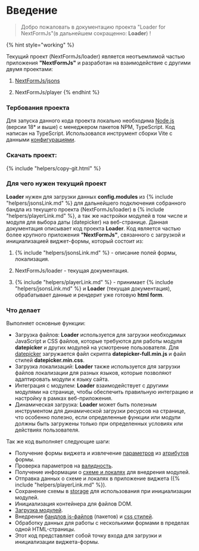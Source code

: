 # Введение

> Добро пожаловать в документацию проекта "Loader for NextFormJs"(в дальнейшем сокращенно: **Loader**) ! 


{% hint style="working" %}

Текущий проект (NextFormJs/loader) является неотъемлимой частью приложения **"NextFormJs"** и разработан на взаимодействие с другими двумя проектами:

1) [NextFormJs/jsons](https://docs-nextformio-scheme.netlify.app/)

2) NextFormJs/player
{% endhint %}

### Тербования проекта

Для запуска данного кода проекта локально необходима [Node.js](https://nodejs.org/en/download) (версии 18* и выше) с менеджером пакетов NPM, TypeScript.
Код написан на TypeScript. Использовался инструмент сборки Vite с данными [конфигурациями](VITECONFIG.md).

### Скачать проект:

{% include "helpers/copy-git.html" %}

### Для чего нужен текущий проект


**Loader** нужен для загрузки данных **config.modules** из {% include "helpers/jsonsLink.md" %} для дальнейшего подключения собранного бандла из текущего проекта (NextFormJs/loader) в {% include "helpers/playerLink.md" %}, а так же настройки модулей в том числе и модуля для выбора даты (datepicker) на веб-странице.
Данная документация описывает код проекта **Loader**. Код является частью более крупного приложения **"NextFormJs"**, связанного с загрузкой и инициализацией виджет-формы, который состоит из:

1) {% include "helpers/jsonsLink.md" %} - описание полей формы, локализация.

2) NextFormJs/loader - текущая документация.

3) {% include "helpers/playerLink.md" %} - принимает {% include "helpers/jsonsLink.md" %} и **Loader** (текущая документация), обрабатывает данные и рендерит уже готовую **html form**.

### Что делает 

Выполняет основные функции:

- Загрузка файлов: **Loader** используется для загрузки необходимых JavaScript и CSS файлов, которые требуются для работы модуля **datepicker** и других модулей на усмотрение пользователя. Для [datepicker](modules/list/datepicker/DATEPICKERLOADER.md) загружается файл скрипта **datepicker-full.min.js** и файл стилей **datepicker.min.css**.
- Загрузка локализаций: **Loader** также используется для загрузки файлов локализации для разных языков, которые позволяют адаптировать модули к языку сайта.
- Интеграция с модулем: **Loader** взаимодействует с другими модулями на странице, чтобы обеспечить правильную интеграцию и настройку в рамках веб-приложения.
- Динамическая загрузка: **Loader** может быть полезным инструментом для динамической загрузки ресурсов на странице, что особенно полезно, если определенные функции или модули должны быть загружены только при определенных условиях или действиях пользователя.

Так же код выполняет следующие шаги:

- Получение формы виджета и извлечение [параметров](params-worker/PARAMSWORKERTYPES.md) из [атрибутов](ATTRIBUTES.md) формы.
- Проверка параметров на [валидность](params-worker/PARAMSWORKERTYPES.md).
- Получение информации о [схеме и локалях](https://docks-scheme-demo.netlify.app/) для внедрения модулей.
- Отправка данных о схеме и локалях в приложение виджета ({% include "helpers/playerLink.md" %}).
- Сохранение схемы в [storage](bridge/BRIDGE.md) для использования при инициализации модулей.
- Инициализация контейнера для файлов DOM.
- [Загрузка модулей](modules/loader/MODULELOADER.md).
- Внедрение [бандлов js-файлов](injectors/BUNDLEINJECTOR.md) (пакетов) и [css стилей](injectors/STYLEINJECTORDOM.md).
- Обработку данных для работы с несколькими формами в пределах одной HTML-страницы. 
- Этот код представляет собой точку входа для загрузки и инициализации виджета-формы.
